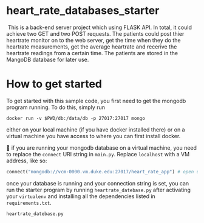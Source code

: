 # heart_rate_databases_starter

  This is a back-end server project which using FLASK API. In total, it could achieve two GET and two POST requests. The patients could post thier heartrate monitor on to the web server, get the time when they do the heartrate measurements, get the average heartrate and recerive the heartrate readings from a certain time. The patients are stored in the MangoDB database for later use.
 
 # How to get started

To get started with this sample code, you first need to get the mongodb program running. To do this, simply run 
```
docker run -v $PWD/db:/data/db -p 27017:27017 mongo
```

either on your local machine (if you have docker installed there) or on a virtual machine you have access to where you can first install docker.

:eyes: if you are running your mongodb database on a virtual machine, you need to replace the `connect` URI string in `main.py`. Replace `localhost` with a VM address, like so:

```py
connect("mongodb://vcm-0000.vm.duke.edu:27017/heart_rate_app") # open up connection to db
```

once your database is running and your connection string is set, you can run the starter program by running `heartrate_datebase.py` after activating your `virtualenv` and installing all the dependencies listed in `requirements.txt`.

```
heartrate_datebase.py
```
